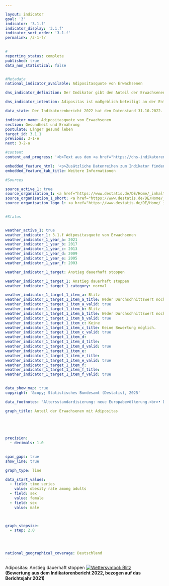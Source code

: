 ```yaml
---

layout: indicator        
goal: '3'        
indicator: '3.1.f'        
indicator_display: '3.1.f'        
indicator_sort_order: '3-1-f'        
permalink: /3-1-f/        
        

#
reporting_status: complete        
published: true        
data_non_statistical: false        


#Metadata        
national_indicator_available: Adipositasquote von Erwachsenen        

dns_indicator_definition: Der Indikator gibt den Anteil der Erwachsenen (ab 18&nbsp;Jahren) mit Adipositas an der erwachsenen Gesamtbevölkerung an.        

dns_indicator_intention: Adipositas ist maßgeblich beteiligt an der Entstehung von Zivilisationskrankheiten wie Herz-Kreislauf-Erkrankungen, Diabetes oder Gelenkschäden. Neben den gesundheitlichen Folgen wirkt sich Adipositas auch in volkswirtschaftlicher und sozialer Hinsicht belastend aus. Folglich soll der Anteil der Bevölkerung mit Adipositas in Deutschland nicht weiter ansteigen.        

data_state: Der Indikatorenbericht 2022 hat den Datenstand 31.10.2022. Die Daten auf dieser Plattform werden regelmäßig aktualisiert, sodass online aktuellere Daten verfügbar sein können als im <a href="https://dns-indikatoren.de/assets/Publikationen/Indikatorenberichte/2022.pdf">Indikatorenbericht 2022</a> veröffentlicht.        

indicator_name: Adipositasquote von Erwachsenen        
section: Gesundheit und Ernährung        
postulate: Länger gesund leben        
target_id: 3.1.1        
previous: 3-1-e        
next: 3-2-a        

#content         
content_and_progress: '<b>Text aus dem <a href="https://dns-indikatoren.de/assets/Publikationen/Indikatorenberichte/2022.pdf">Indikatorenbericht 2022&nbsp;</a></b><br><br>Ein Richtwert zur Erfassung von Übergewicht und insbesondere Adipositas ist der Body-Mass-Index (<abbr title="Body Mass Index" tabindex="0">BMI</abbr>), der sich aus dem Verhältnis von Körpergewicht zum Quadrat der Körpergröße (in der Maßeinheit <abbr title="Kilogramm pro Quadratmeter" tabindex="0">kg/m²</abbr>) berechnet. Bei dieser Berechnung bleiben Körperbau, alters- und geschlechtsspezifische Unterschiede sowie die individuelle Zusammensetzung der Körpermasse unberücksichtigt. Nach der Klassifikation der Weltgesundheitsorganisation (<abbr title="World Health Organization (Weltgesundheitsorganisation)" tabindex="0">WHO</abbr>) gelten Menschen mit einem <abbr title="Body Mass Index" tabindex="0">BMI</abbr> ab 25&nbsp;als übergewichtig und ab einem <abbr title="Body Mass Index" tabindex="0">BMI</abbr> von 30&nbsp;als adipös.<br><br>Die Daten werden vierjährlich im Rahmen des Mikrozensus des Statistischen Bundesamtes erfragt. Der Mikrozensus als Stichprobenerhebung umfasst 1&nbsp;% der Gesamtbevölkerung und ist die größte Haushaltsbefragung in Deutschland und Europa. Die Beantwortung der Fragen zur Gesundheit ist freiwillig. Somit basiert der Indikator auf dem Anteil der Bevölkerung, der im Mikrozensus die Fragen zu Körpergewicht und &#8209;größe beantwortet hat und einen <abbr title="Body Mass Index" tabindex="0">BMI</abbr> von 30&nbsp;und mehr aufweist. Bei Selbstauskunft, wie im Fall des Mikrozensus, wird das Körpergewicht im Vergleich zu gemessenen Werten häufig unterschätzt, die Körpergröße dagegen eher überschätzt. Der berechnete <abbr title="Body Mass Index" tabindex="0">BMI</abbr> aus Selbstauskunft liegt somit niedriger als aus Messwerten.<br><br>Um Daten für unterschiedliche Jahre und Regionen miteinander vergleichen zu können, ohne dass es zu Verzerrungen aufgrund unterschiedlicher Altersstrukturen kommt, wurden die entsprechenden Daten auf die europäische Bevölkerung von 1990&nbsp;altersstandardisiert. Da die Fragen zur Gesundheit im Mikrozensus nicht jährlich erhoben werden, wurden die Daten für Jahre ohne Erhebung für die Darstellung der Zeitreihe interpoliert.<br><br>15,4&nbsp;% der Bevölkerung ab 18&nbsp;Jahren waren im Jahr 2021&nbsp;(vorläufige Daten) adipös. Dabei war der Anteil der Männer mit Adipositas (17,3&nbsp;%) höher als der Anteil der adipösen Frauen (13,4&nbsp;%). Wohingegen der Anteil im Jahr 1999&nbsp;noch bei 10,7&nbsp;% der Bevölkerung lag. Auch damals waren Frauen (10,2&nbsp;%) etwas weniger von Adipositas betroffen als Männer (11,1&nbsp;%). Die Adipositasquote bei Erwachsenen ist folglich gestiegen und entwickelt sich damit konträr zum Ziel der Deutschen Nachhaltigkeitsstrategie.<br><br>Weitere 33,7&nbsp;% der Bevölkerung ab 18&nbsp;Jahren wiesen im Jahr 2021&nbsp;einen <abbr title="Body Mass Index" tabindex="0">BMI</abbr> von 25&nbsp;bis unter 30&nbsp;auf. Insgesamt galten damit 49,1&nbsp;% als übergewichtig (<abbr title="Body Mass Index" tabindex="0">BMI</abbr> ab 25). Dabei war der Anteil bei den Frauen mit 38,8&nbsp;% deutlich kleiner als bei den Männern mit 58,7&nbsp;%.<br><br>Der Anteil der Menschen mit Adipositas steigt mit zunehmendem Lebensalter und geht erst im höheren Alter zurück. Im Jahr 2021&nbsp;hatten 5,3&nbsp;% der 20- bis unter 25-jährigen Frauen Adipositas. Bei den 30- bis unter 35-Jährigen waren es bereits 12,5&nbsp;%. Den höchsten Anteil bei den Frauen erreichte die Altersgruppe der 70- bis unter 75-Jährigen mit 19,9&nbsp;%. Die Adipositasquote der Männer lag bei den unter 75-Jährigen jeweils höher als bei den gleichaltrigen Frauen und erreichte in den Altersgruppen der 60- bis unter 65-Jährigen mit 23,6&nbsp;% und der 45- bis unter 50-Jährigen mit 23,5&nbsp;% die höchsten Anteile. Bei den über 75-Jährigen waren Frauen und Männer mit 16,2&nbsp;% zu gleichen Teilen adipös.'        

embedded_feature_html: '<p>Zusätzliche Datenreihen zum Indikator finden Sie <a href="https://dns-indikatoren.de/public/AddInfos/de/3_1_f.pdf" target="_blank" >hier</a>.</p><br><small>Hinweis: PDF-Dokumente können Sie sich (je nach Browsereinstellung) direkt in Ihrem Browser anzeigen lassen oder Sie laden das PDF-Dokument herunter und öffnen es mit einem PDF-Reader Ihrer Wahl. Eine Anleitung wie Sie für ausgewählte Browser die entsprechende Einstellung ändern können, finden Sie <a href="https://sdg-indikatoren.de/public/HowToPdfDownload.pdf">hier</a>.</small>'
embedded_feature_tab_title: Weitere Informationen        

#Sources        

source_active_1: true
source_organisation_1: <a href="https://www.destatis.de/DE/Home/_inhalt.html" target="_blank">Statistisches Bundesamt</a>
source_organisation_1_short: <a href="https://www.destatis.de/DE/Home/_inhalt.html" target="_blank">Statistisches Bundesamt</a>
source_organisation_logo_1: <a href="https://www.destatis.de/DE/Home/_inhalt.html" target="_blank"><img src="https://dns-indikatoren.de/public/OrgImgDe/destatis.png" alt="Statistisches Bundesamt" title=" Klicken Sie hier um zur Homepage der Organisation Statistisches Bundesamt zu gelangen." style="height:60px; width:148px; border:transparent"/></a>
        

#Status        


weather_active_1: true
weather_indicator_1: 3.1.f Adipositasquote von Erwachsenen
weather_indicator_1_year_a: 2021
weather_indicator_1_year_b: 2017
weather_indicator_1_year_c: 2013
weather_indicator_1_year_d: 2009
weather_indicator_1_year_e: 2005
weather_indicator_1_year_f: 2003

weather_indicator_1_target: Anstieg dauerhaft stoppen

weather_indicator_1_target_1: Anstieg dauerhaft stoppen
weather_indicator_1_target_1_category: normal

weather_indicator_1_target_1_item_a: Blitz
weather_indicator_1_target_1_item_a_title: Weder Durchschnittswert noch die vorherige Veränderung deuten in 2021 in die richtige Richtung.
weather_indicator_1_target_1_item_a_valid: true
weather_indicator_1_target_1_item_b: Blitz
weather_indicator_1_target_1_item_b_title: Weder Durchschnittswert noch die vorherige Veränderung deuten in 2017 in die richtige Richtung.
weather_indicator_1_target_1_item_b_valid: true
weather_indicator_1_target_1_item_c: Keine
weather_indicator_1_target_1_item_c_title: Keine Bewertung möglich.
weather_indicator_1_target_1_item_c_valid: true
weather_indicator_1_target_1_item_d: 
weather_indicator_1_target_1_item_d_title: 
weather_indicator_1_target_1_item_d_valid: true
weather_indicator_1_target_1_item_e: 
weather_indicator_1_target_1_item_e_title: 
weather_indicator_1_target_1_item_e_valid: true
weather_indicator_1_target_1_item_f: 
weather_indicator_1_target_1_item_f_title: 
weather_indicator_1_target_1_item_f_valid: true        
        

data_show_map: true        
copyright: '&copy; Statistisches Bundesamt (Destatis), 2025'        

data_footnotes: "Altersstandardisierung: neue Europabevölkerung.<br>• Die Daten basieren auf einer Sonderauswertung und sind nicht öffentlich zugänglich."        

graph_title: Anteil der Erwachsenen mit Adipositas        

        

        

precision: 
  - decimals: 1.0
            

span_gaps: true        
show_line: true        

graph_type: line        

data_start_values: 
  - field: time series
    value: obesity rate among adults
  - field: sex
    value: female
  - field: sex
    value: male        

        

graph_stepsize: 
  - step: 2.0
            

                        

national_geographical_coverage: Deutschland                
---
```



<div>
  <div class="my-header">
    <label class="default">Adipositas: Anstieg dauerhaft stoppen
      <a href="https://dns-indikatoren.de/status"><img src="https://sdg-indikatoren.de/public/Wettersymbole/Blitz.png" title="Weder Durchschnittswert noch die vorherige Veränderung deuten in 2021 in die richtige Richtung." alt="Wettersymbol: Blitz"/>
      </a>
    </label>
  </div>
</div>
<div class="my-header-note">
  <label class="default"><b>(Bewertung aus dem Indikatorenbericht 2022, bezogen auf das Berichtsjahr 2021)
  </b></label>
</div>